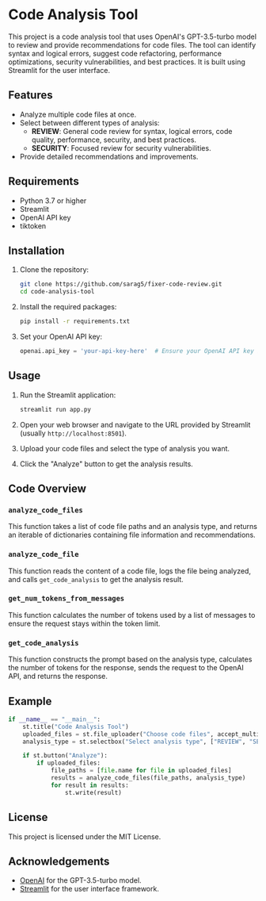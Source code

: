 # Code Analysis Tool

This project is a code analysis tool that uses OpenAI's GPT-3.5-turbo model to review and provide recommendations for code files. The tool can identify syntax and logical errors, suggest code refactoring, performance optimizations, security vulnerabilities, and best practices. It is built using Streamlit for the user interface.

## Features

- Analyze multiple code files at once.
- Select between different types of analysis:
  - **REVIEW**: General code review for syntax, logical errors, code quality, performance, security, and best practices.
  - **SECURITY**: Focused review for security vulnerabilities.
- Provide detailed recommendations and improvements.

## Requirements

- Python 3.7 or higher
- Streamlit
- OpenAI API key
- tiktoken

## Installation

1. Clone the repository:
   ```bash
   git clone https://github.com/sarag5/fixer-code-review.git
   cd code-analysis-tool
   ```

2. Install the required packages:
   ```bash
   pip install -r requirements.txt
   ```

3. Set your OpenAI API key:
   ```python
   openai.api_key = 'your-api-key-here'  # Ensure your OpenAI API key is set here
   ```

## Usage

1. Run the Streamlit application:
   ```bash
   streamlit run app.py
   ```

2. Open your web browser and navigate to the URL provided by Streamlit (usually `http://localhost:8501`).

3. Upload your code files and select the type of analysis you want.

4. Click the "Analyze" button to get the analysis results.

## Code Overview

### `analyze_code_files`

This function takes a list of code file paths and an analysis type, and returns an iterable of dictionaries containing file information and recommendations.

### `analyze_code_file`

This function reads the content of a code file, logs the file being analyzed, and calls `get_code_analysis` to get the analysis result.

### `get_num_tokens_from_messages`

This function calculates the number of tokens used by a list of messages to ensure the request stays within the token limit.

### `get_code_analysis`

This function constructs the prompt based on the analysis type, calculates the number of tokens for the response, sends the request to the OpenAI API, and returns the response.

## Example

```python
if __name__ == "__main__":
    st.title("Code Analysis Tool")
    uploaded_files = st.file_uploader("Choose code files", accept_multiple_files=True, type=["py", "txt"])
    analysis_type = st.selectbox("Select analysis type", ["REVIEW", "SECURITY"])

    if st.button("Analyze"):
        if uploaded_files:
            file_paths = [file.name for file in uploaded_files]
            results = analyze_code_files(file_paths, analysis_type)
            for result in results:
                st.write(result)
```

## License

This project is licensed under the MIT License.

## Acknowledgements

- [OpenAI](https://www.openai.com/) for the GPT-3.5-turbo model.
- [Streamlit](https://streamlit.io/) for the user interface framework.
